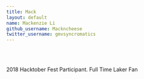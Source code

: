 ```yaml
---
title: Mack
layout: default
name: Mackenzie Li
github_username: Mackncheese
twitter_username: gmvsyncromatics
---
```

<br>
<br>

2018 Hacktober Fest Participant. Full Time Laker Fan